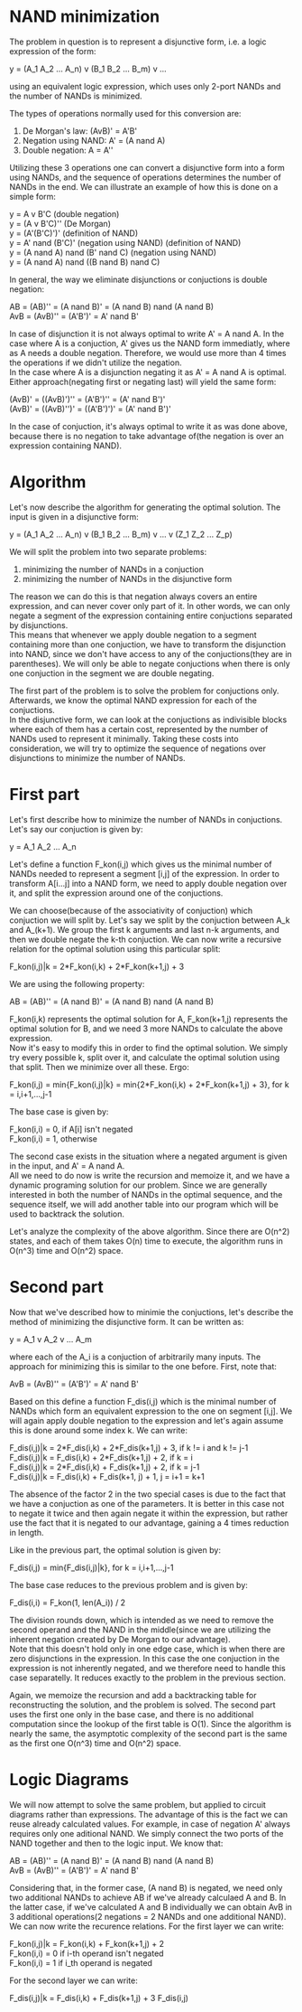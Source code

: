 # NAND minimization

The problem in question is to represent a disjunctive form, i.e. a logic expression of the form:

y = (A_1 A_2 ... A_n) v (B_1 B_2 ... B_m) v ... 

using an equivalent logic expression, which uses only 2-port NANDs and the number of NANDs is minimized.

The types of operations normally used for this conversion are: 
1. De Morgan's law: (AvB)' = A'B' 
2. Negation using NAND: A' = (A nand A) 
3. Double negation: A = A'' 

Utilizing these 3 operations one can convert a disjunctive form into a form using NANDs, and the sequence of operations determines the number of NANDs in the end. We can illustrate an example of how this is done on a simple form: 

y = A v B'C (double negation) \
y = (A v B'C)'' (De Morgan) \
y = (A'(B'C)')' (definition of NAND) \
y = A' nand (B'C)' (negation using NAND) (definition of NAND) \
y = (A nand A) nand (B' nand C) (negation using NAND) \
y = (A nand A) nand ((B nand B) nand C) 

In general, the way we eliminate disjunctions or conjuctions is double negation: 

AB = (AB)'' = (A nand B)' = (A nand B) nand (A nand B) \
AvB = (AvB)'' = (A'B')' = A' nand B' 

In case of disjunction it is not always optimal to write A' = A nand A. In the case where A is a conjuction, A' gives us the NAND form immediatly, where as A needs a double negation. Therefore, we would use more than 4 times the operations if we didn't utilize the negation. \
In the case where A is a disjunction negating it as A' = A nand A is optimal. Either approach(negating first or negating last) will yield the same form: 

(AvB)' = ((AvB)')'' = (A'B')'' = (A' nand B')' \
(AvB)' = ((AvB)'')' = ((A'B')')' = (A' nand B')' 

In the case of conjuction, it's always optimal to write it as was done above, because there is no negation to take advantage of(the negation is over an expression containing NAND). 

# Algorithm #

Let's now describe the algorithm for generating the optimal solution. The input is given in a disjunctive form:

y = (A_1 A_2 ... A_n) v (B_1 B_2 ... B_m) v ... v (Z_1 Z_2 ... Z_p)

We will split the problem into two separate problems:
1. minimizing the number of NANDs in a conjuction
2. minimizing the number of NANDs in the disjunctive form

The reason we can do this is that negation always covers an entire expression, and can never cover only part of it. In other words, we can only negate a segment of the expression containing entire conjuctions separated by disjunctions.\
This means that whenever we apply double negation to a segment containing more than one conjuction, we have to transform the disjunction into NAND, since we don't have access to any of the conjuctions(they are in parentheses). We will only be able to negate conjuctions when there is only one conjuction in the segment we are double negating.

The first part of the problem is to solve the problem for conjuctions only. Afterwards, we know the optimal NAND expression for each of the conjuctions.\
In the disjunctive form, we can look at the conjuctions as indivisible blocks where each of them has a certain cost, represented by the number of NANDs used to represent it minimally. Taking these costs into consideration, we will try to optimize the sequence of negations over disjunctions to minimize the number of NANDs.

# First part #

Let's first describe how to minimize the number of NANDs in conjuctions. Let's say our conjuction is given by:

y = A_1 A_2 ... A_n

Let's define a function F_kon(i,j) which gives us the minimal number of NANDs needed to represent a segment [i,j] of the expression. In order to transform A[i...j] into a NAND form, we need to apply double negation over it, and split the expression around one of the conjuctions.

We can choose(because of the associativity of conjuction) which conjuction we will split by. Let's say we split by the conjuction between A_k and A_(k+1). We group the first k arguments and last n-k arguments, and then we double negate the k-th conjuction. We can now write a recursive relation for the optimal solution using this particular split:

F_kon(i,j)|k = 2\*F_kon(i,k) + 2\*F_kon(k+1,j) + 3

We are using the following property:

AB = (AB)'' = (A nand B)' = (A nand B) nand (A nand B)

F_kon(i,k) represents the optimal solution for A, F_kon(k+1,j) represents the optimal solution for B, and we need 3 more NANDs to calculate the above expression.\
Now it's easy to modify this in order to find the optimal solution. We simply try every possible k, split over it, and calculate the optimal solution using that split. Then we minimize over all these. Ergo:

F_kon(i,j) = min{F_kon(i,j)|k} = min{2\*F_kon(i,k) + 2\*F_kon(k+1,j) + 3}, for k = i,i+1,...,j-1

The base case is given by:

F_kon(i,i) = 0, if A[i] isn't negated\
F_kon(i,i) = 1, otherwise

The second case exists in the situation where a negated argument is given in the input, and A' = A nand A.\
All we need to do now is write the recursion and memoize it, and we have a dynamic programing solution for our problem. Since we are generally interested in both the number of NANDs in the optimal sequence, and the sequence itself, we will add another table into our program which will be used to backtrack the solution.

Let's analyze the complexity of the above algorithm. Since there are O(n^2) states, and each of them takes O(n) time to execute, the algorithm runs in O(n^3) time and O(n^2) space. 

# Second part #

Now that we've described how to minimie the conjuctions, let's describe the method of minimizing the disjunctive form. It can be written as:

y = A_1 v A_2 v ... A_m

where each of the A_i is a conjuction of arbitrarily many inputs. The approach for minimizing this is similar to the one before. First, note that:

AvB = (AvB)'' = (A'B')' = A' nand B'

Based on this define a function F_dis(i,j) which is the minimal number of NANDs which form an equivalent expression to the one on segment [i,j]. We will again apply double negation to the expression and let's again assume this is done around some index k. We can write:

F_dis(i,j)|k = 2\*F_dis(i,k) + 2\*F_dis(k+1,j) + 3, if k != i and k != j-1\
F_dis(i,j)|k = F_dis(i,k) + 2\*F_dis(k+1,j) + 2, if k = i\
F_dis(i,j)|k = 2\*F_dis(i,k) + F_dis(k+1,j) + 2, if k = j-1\
F_dis(i,j)|k = F_dis(i,k) + F_dis(k+1, j) + 1, j = i+1 = k+1

The absence of the factor 2 in the two special cases is due to the fact that we have a conjuction as one of the parameters. It is better in this case not to negate it twice and then again negate it within the expression, but rather use the fact that it is negated to our advantage, gaining a 4 times reduction in length.

Like in the previous part, the optimal solution is given by:

F_dis(i,j) = min{F_dis(i,j)|k}, for k = i,i+1,...,j-1

The base case reduces to the previous problem and is given by:

F_dis(i,i) = F_kon(1, len(A_i)) / 2

The division rounds down, which is intended as we need to remove the second operand and the NAND in the middle(since we are utilizing the inherent negation created by De Morgan to our advantage).\
Note that this doesn't hold only in one edge case, which is when there are zero disjunctions in the expression. In this case the one conjuction in the expression is not inherently negated, and we therefore need to handle this case separatelly. It reduces exactly to the problem in the previous section.

Again, we memoize the recursion and add a backtracking table for reconstructing the solution, and the problem is solved. The second part uses the first one only in the base case, and there is no additional computation since the lookup of the first table is O(1). Since the algorithm is nearly the same, the asymptotic complexity of the second part is the same as the first one O(n^3) time and O(n^2) space.

# Logic Diagrams

We will now attempt to solve the same problem, but applied to circuit diagrams rather than expressions. The advantage of this is the fact we can reuse already calculated values. For example, in case of negation A' always requires only one aditional NAND. We simply connect the two ports of the NAND together and then to the logic input. We know that:

AB = (AB)'' = (A nand B)' = (A nand B) nand (A nand B) \
AvB = (AvB)'' = (A'B')' = A' nand B' 

Considering that, in the former case, (A nand B) is negated, we need only two additional NANDs to achieve AB if we've already calculaed A and B. In the latter case, if we've calculated A and B individually we can obtain AvB in 3 additional operations(2 negations = 2 NANDs and one additional NAND). We can now write the recurence relations. For the first layer we can write:

F_kon(i,j)|k = F_kon(i,k) + F_kon(k+1,j) + 2\
F_kon(i,i) = 0 if i-th operand isn't negated\
F_kon(i,i) = 1 if i_th operand is negated

For the second layer we can write:

F_dis(i,j)|k = F_dis(i,k) + F_dis(k+1,j) + 3
F_dis(i,j)

